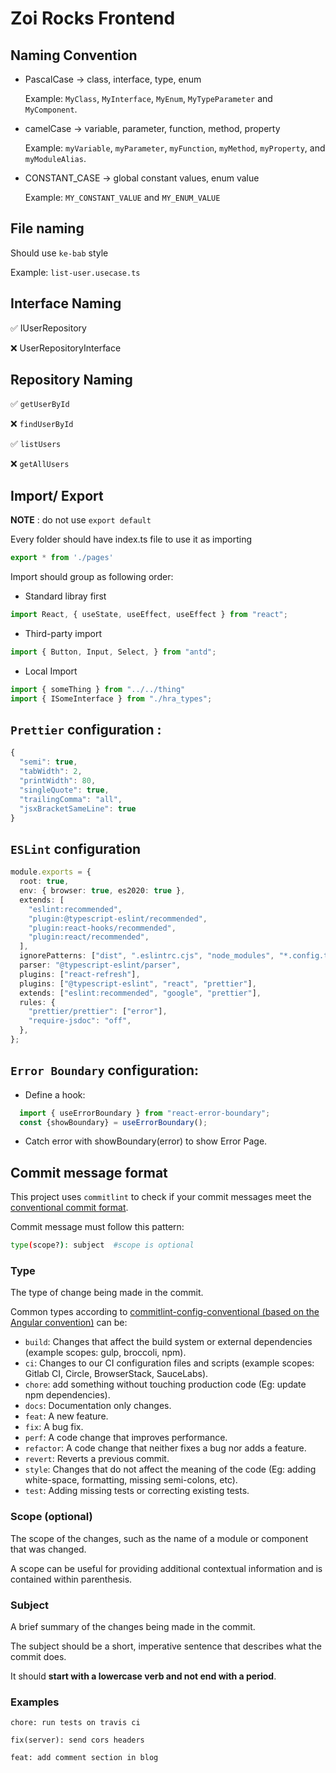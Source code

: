 # Zoi Rocks Frontend

## Naming Convention

- PascalCase -> class, interface, type, enum

  Example: `MyClass`, `MyInterface`, `MyEnum`, `MyTypeParameter` and `MyComponent`.

- camelCase -> variable, parameter, function, method, property

  Example: `myVariable`, `myParameter`, `myFunction`, `myMethod`, `myProperty`, and `myModuleAlias`.

- CONSTANT_CASE -> global constant values, enum value

  Example: `MY_CONSTANT_VALUE` and `MY_ENUM_VALUE`

## File naming

Should use `ke-bab` style

Example: `list-user.usecase.ts`

## Interface Naming

✅ IUserRepository

❌ UserRepositoryInterface

## Repository Naming

✅ `getUserById`

❌ `findUserById`

✅ `listUsers`

❌ `getAllUsers`

## Import/ Export

**NOTE** : do not use `export default`

Every folder should have index.ts file to use it as importing

```TypeScript
export * from './pages'
```

Import should group as following order:

- Standard libray first

```TypeScript
import React, { useState, useEffect, useEffect } from "react";
```

- Third-party import

```TypeScript
import { Button, Input, Select, } from "antd";
```

- Local Import

```Typescript
import { someThing } from "../../thing"
import { ISomeInterface } from "./hra_types";
```

## `Prettier` configuration :

```Typescript
{
  "semi": true,
  "tabWidth": 2,
  "printWidth": 80,
  "singleQuote": true,
  "trailingComma": "all",
  "jsxBracketSameLine": true
}
```

## `ESLint` configuration

```TypeScript
module.exports = {
  root: true,
  env: { browser: true, es2020: true },
  extends: [
    "eslint:recommended",
    "plugin:@typescript-eslint/recommended",
    "plugin:react-hooks/recommended",
    "plugin:react/recommended",
  ],
  ignorePatterns: ["dist", ".eslintrc.cjs", "node_modules", "*.config.ts", "*.d.ts"],
  parser: "@typescript-eslint/parser",
  plugins: ["react-refresh"],
  plugins: ["@typescript-eslint", "react", "prettier"],
  extends: ["eslint:recommended", "google", "prettier"],
  rules: {
    "prettier/prettier": ["error"],
    "require-jsdoc": "off",
  },
};
```

## `Error Boundary` configuration:

- Define a hook:

```Typescript
  import { useErrorBoundary } from "react-error-boundary";
  const {showBoundary} = useErrorBoundary();
```

- Catch error with showBoundary(error) to show Error Page.
## Commit message format

This project uses `commitlint` to check if your commit messages meet the [conventional commit format](https://conventionalcommits.org).

Commit message must follow this pattern:

```sh
type(scope?): subject  #scope is optional
```

### Type

The type of change being made in the commit.

Common types according to [commitlint-config-conventional (based on the Angular convention)](https://github.com/conventional-changelog/commitlint/tree/master/@commitlint/config-conventional#type-enum) can be:

- `build`: Changes that affect the build system or external dependencies (example scopes: gulp, broccoli, npm).
- `ci`: Changes to our CI configuration files and scripts (example scopes: Gitlab CI, Circle, BrowserStack, SauceLabs).
- `chore`: add something without touching production code (Eg: update npm dependencies).
- `docs`: Documentation only changes.
- `feat`: A new feature.
- `fix`: A bug fix.
- `perf`: A code change that improves performance.
- `refactor`: A code change that neither fixes a bug nor adds a feature.
- `revert`: Reverts a previous commit.
- `style`: Changes that do not affect the meaning of the code (Eg: adding white-space, formatting, missing semi-colons, etc).
- `test`: Adding missing tests or correcting existing tests.

### Scope (optional)

The scope of the changes, such as the name of a module or component that was changed.

A scope can be useful for providing additional contextual information and is contained within parenthesis.

### Subject

A brief summary of the changes being made in the commit.

The subject should be a short, imperative sentence that describes what the commit does.

It should **start with a lowercase verb and not end with a period**.

### Examples

```text
chore: run tests on travis ci
```

```text
fix(server): send cors headers
```

```text
feat: add comment section in blog
```
